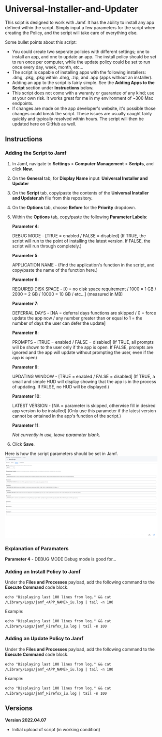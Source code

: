 # Universal-Installer-and-Updater

This scipt is designed to work with Jamf. It has the ability to install any app defined within the script. Simply input a few parameters for the script when creating the Policy, and the script will take care of everything else. 

Some bullet points about this script:
- You could create two seperate policies with different settings; one to install an app, and one to update an app. The install policy should be set to run once per computer, while the update policy could be set to run once every day, week, month, etc...
- The script is capable of installing apps with the following installers: .dmg, .pkg, .pkg within .dmg, .zip, and .app (apps without an installer). 
- Adding an app to the script is fairly simple. See the **Adding Apps to the Script** section under **Instructions** below.
- This script does not come with a waranty or guarantee of any kind; use at your own risk. It works great for me in my environment of ~300 Mac endpoints.
- If changes are made on the app developer's website, it's possible those changes could break the script. These issues are usually caught fairly quickly and typically resolved within hours. The script will then be updated here on GitHub as well.

## Instructions
### Adding the Script to Jamf
1. In Jamf, navigate to **Settings** > **Computer Management** > **Scripts**, and click **New**.
2. On the **General** tab, for **Display Name** input: **Universal Installer and Updater**
3. On the **Script** tab, copy/paste the contents of the **Universal Installer and Updater.sh** file from this repository.
4. On the **Options** tab, choose **Before** for the **Priority** dropdown.
5. Within the **Options** tab, copy/paste the following **Parameter Labels**:

    **Parameter 4**:
    
    DEBUG MODE - [TRUE = enabled / FALSE = disabled] (If TRUE, the script will run to the point of installing the latest version. If FALSE, the script will run through completely.)
    
    **Parameter 5**:
    
    APPLICATION NAME - (Find the application's function in the script, and copy/paste the name of the function here.)
        
    **Parameter 6**:
    
    REQUIRED DISK SPACE - [0 = no disk space requirement / 1000 = 1 GB / 2000 = 2 GB / 10000 = 10 GB / etc...] (measured in MB)
        
    **Parameter 7**:
    
    DEFERRAL DAYS - [NA = deferral days functions are skipped / 0 = force update the app now / any number greater than or equal to 1 = the number of days the user can defer the update]
        
    **Parameter 8**:
    
    PROMPTS - [TRUE = enabled / FALSE = disabled] (If TRUE, all prompts will be shown to the user only if the app is open. If FALSE, prompts are ignored and the app will update without prompting the user, even if the app is open)
        
    **Parameter 9**: 
    
    UPDATING WINDOW - [TRUE = enabled / FALSE = disabled] (If TRUE, a small and simple HUD will display showing that the app is in the process of updating. If FALSE, no HUD will be displayed.)
        
    **Parameter 10**: 
    
    LATEST VERSION - [NA = parameter is skipped, otherwise fill in desired app version to be installed] (Only use this parameter if the latest version cannot be ontained in the app's function of the script.)
    
    **Parameter 11**: 
    
    _Not currently in use, leave parameter blank._
    
6. Click **Save**.


Here is how the script parameters should be set in Jamf.   
![This is an image](https://raw.githubusercontent.com/itjimbo/Universal-Installer-and-Updater/main/Resources/Jamf%20Script%20Parameter%20Labels.png)

### Explanation of Paramaters
**Parameter 4** - DEBUG MODE
Debug mode is good for...

### Adding an Install Policy to Jamf
Under the **Files and Processes** payload, add the following command to the **Execute Command** code block.

`echo "Displaying last 100 lines from log." && cat /Library/Logs/jamf_<APP_NAME>_iu.log | tail -n 100`

Example:

`echo "Displaying last 100 lines from log." && cat /Library/Logs/jamf_Firefox_iu.log | tail -n 100`

### Adding an Update Policy to Jamf
Under the **Files and Processes** payload, add the following command to the **Execute Command** code block.

`echo "Displaying last 100 lines from log." && cat /Library/Logs/jamf_<APP_NAME>_iu.log | tail -n 100`

Example:

`echo "Displaying last 100 lines from log." && cat /Library/Logs/jamf_Firefox_iu.log | tail -n 100`



## Versions
**Version 2022.04.07**
- Initial upload of script (in working condition)
